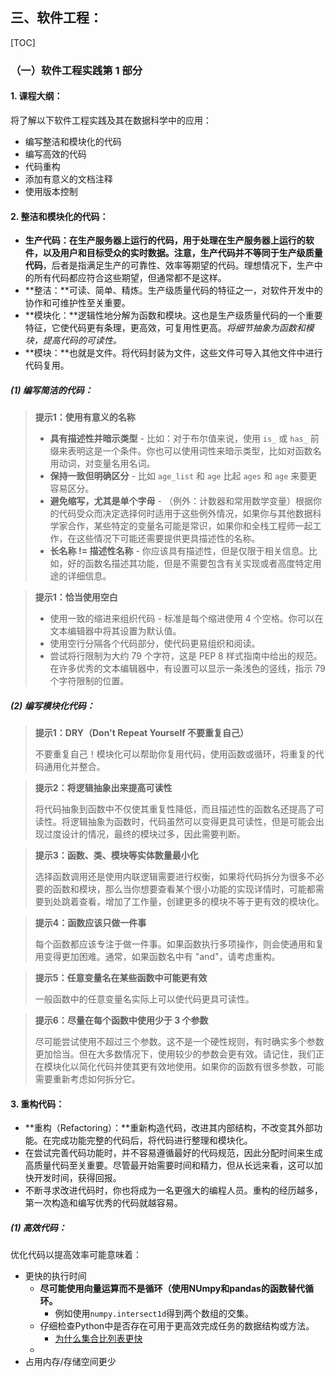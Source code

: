 ## 三、软件工程：  

[TOC]

### （一）软件工程实践第 1 部分

#### 1. 课程大纲：

将了解以下软件工程实践及其在数据科学中的应用：

- 编写整洁和模块化的代码
- 编写高效的代码
- 代码重构
- 添加有意义的文档注释
- 使用版本控制

#### 2. 整洁和模块化的代码：

- **生产代码：**在生产服务器上运行的代码，用于处理在生产服务器上运行的软件，以及用户和目标受众的实时数据。注意，生产代码并不等同于**生产级质量代码**，后者是指满足生产的可靠性、效率等期望的代码。理想情况下，生产中的所有代码都应符合这些期望，但通常都不是这样。
- **整洁：**可读、简单、精炼。生产级质量代码的特征之一，对软件开发中的协作和可维护性至关重要。
- **模块化：**逻辑性地分解为函数和模块。这也是生产级质量代码的一个重要特征，它使代码更有条理，更高效，可复用性更高。*将细节抽象为函数和模块，提高代码的可读性。*
- **模块：**也就是文件。将代码封装为文件，这些文件可导入其他文件中进行代码复用。



##### (1) 编写简洁的代码：

> **提示1：使用有意义的名称**
>
> - **具有描述性并暗示类型** - 比如：对于布尔值来说，使用 `is_` 或 `has_` 前缀来表明这是一个条件。你也可以使用词性来暗示类型，比如对函数名用动词，对变量名用名词。
> - **保持一致但明确区分** - 比如 `age_list` 和 `age` 比起 `ages` 和 `age` 来要更容易区分。
> - **避免缩写，尤其是单个字母** - （例外：计数器和常用数学变量）根据你的代码受众而决定选择何时适用于这些例外情况，如果你与其他数据科学家合作，某些特定的变量名可能是常识，如果你和全栈工程师一起工作，在这些情况下可能还需要提供更具描述性的名称。
> - **长名称 != 描述性名称** - 你应该具有描述性，但是仅限于相关信息。比如，好的函数名描述其功能，但是不需要包含有关实现或者高度特定用途的详细信息。



> **提示1：恰当使用空白**
>
> - 使用一致的缩进来组织代码 - 标准是每个缩进使用 4 个空格。你可以在文本编辑器中将其设置为默认值。
> - 使用空行分隔各个代码部分，使代码更易组织和阅读。
> - 尝试将行限制为大约 79 个字符，这是 PEP 8 样式指南中给出的规范。在许多优秀的文本编辑器中，有设置可以显示一条浅色的竖线，指示 79 个字符限制的位置。



##### (2) 编写模块化代码：

> **提示1：DRY（Don't Repeat Yourself 不要重复自己）**
>
> 不要重复自己！模块化可以帮助你复用代码，使用函数或循环，将重复的代码通用化并整合。

> **提示2：将逻辑抽象出来提高可读性**
>
> 将代码抽象到函数中不仅使其重复性降低，而且描述性的函数名还提高了可读性。将逻辑抽象为函数时，代码虽然可以变得更具可读性，但是可能会出现过度设计的情况，最终的模块过多，因此需要判断。

> **提示3：函数、类、模块等实体数量最小化**
>
> 选择函数调用还是使用内联逻辑需要进行权衡，如果将代码拆分为很多不必要的函数和模块，那么当你想要查看某个很小功能的实现详情时，可能都需要到处跳着查看，增加了工作量，创建更多的模块不等于更有效的模块化。

> **提示4：函数应该只做一件事**
>
> 每个函数都应该专注于做一件事。如果函数执行多项操作，则会使通用和复用变得更加困难。通常，如果函数名中有 "and"，请考虑重构。

> **提示5：任意变量名在某些函数中可能更有效**
>
> 一般函数中的任意变量名实际上可以使代码更具可读性。

> **提示6：尽量在每个函数中使用少于 3 个参数**
>
> 尽可能尝试使用不超过三个参数。这不是一个硬性规则，有时确实多个参数更加恰当。但在大多数情况下，使用较少的参数会更有效。请记住，我们正在模块化以简化代码并使其更有效地使用。如果你的函数有很多参数，可能需要重新考虑如何拆分它。





#### 3. 重构代码：

- **重构（Refactoring）：**重新构造代码，改进其内部结构，不改变其外部功能。在完成功能完整的代码后，将代码进行整理和模块化。
- 在尝试完善代码功能时，并不容易遵循最好的代码规范，因此分配时间来生成高质量代码至关重要。尽管最开始需要时间和精力，但从长远来看，这可以加快开发时间，获得回报。
- 不断寻求改进代码时，你也将成为一名更强大的编程人员。重构的经历越多，第一次构造和编写优秀的代码就越容易。

##### (1) 高效代码：

优化代码以提高效率可能意味着：

- 更快的执行时间
  - **尽可能使用向量运算而不是循环（使用NUmpy和pandas的函数替代循环。**
    - 例如使用`numpy.intersect1d`得到两个数组的交集。
  - 仔细检查Python中是否存在可用于更高效完成任务的数据结构或方法。
    - [为什么集合比列表更快](https://stackoverflow.com/questions/8929284/what-makes-sets-faster-than-lists/8929445#8929445)
  - 
- 占用内存/存储空间更少

